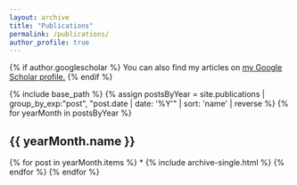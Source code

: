 ```yaml
---
layout: archive
title: "Publications"
permalink: /publications/
author_profile: true
---
```


{% if author.googlescholar %}
  You can also find my articles on <u><a href="{{author.googlescholar}}">my Google Scholar profile</a>.</u>
{% endif %}

{% include base_path %}
{% assign postsByYear = site.publications | group_by_exp:"post", "post.date | date: '%Y'" | sort: 'name' | reverse %}
{% for yearMonth in postsByYear %}
  <h2>{{ yearMonth.name }}</h2>
      {% for post in yearMonth.items %}
       * {% include archive-single.html %}
      {% endfor %}
{% endfor %}

